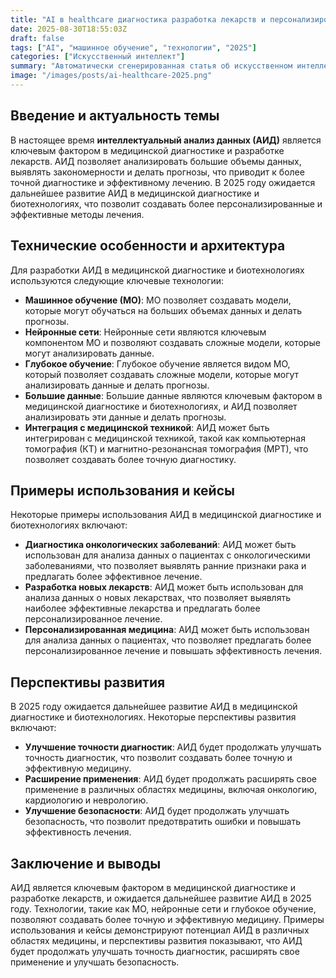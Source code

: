 ```yaml
---
title: "AI в healthcare диагностика разработка лекарств и персонализированная медицина в медицинской диагностике и биотехнологиях в 2025 году"
date: 2025-08-30T18:55:03Z
draft: false
tags: ["AI", "машинное обучение", "технологии", "2025"]
categories: ["Искусственный интеллект"]
summary: "Автоматически сгенерированная статья об искусственном интеллекте"
image: "/images/posts/ai-healthcare-2025.png"
---
```

## Введение и актуальность темы

В настоящее время **интеллектуальный анализ данных (АИД)** является ключевым фактором в медицинской диагностике и разработке лекарств. АИД позволяет анализировать большие объемы данных, выявлять закономерности и делать прогнозы, что приводит к более точной диагностике и эффективному лечению. В 2025 году ожидается дальнейшее развитие АИД в медицинской диагностике и биотехнологиях, что позволит создавать более персонализированные и эффективные методы лечения.

## Технические особенности и архитектура

Для разработки АИД в медицинской диагностике и биотехнологиях используются следующие ключевые технологии:

* **Машинное обучение (МО)**: МО позволяет создавать модели, которые могут обучаться на больших объемах данных и делать прогнозы.
* **Нейронные сети**: Нейронные сети являются ключевым компонентом МО и позволяют создавать сложные модели, которые могут анализировать данные.
* **Глубокое обучение**: Глубокое обучение является видом МО, который позволяет создавать сложные модели, которые могут анализировать данные и делать прогнозы.
* **Большие данные**: Большие данные являются ключевым фактором в медицинской диагностике и биотехнологиях, и АИД позволяет анализировать эти данные и делать прогнозы.
* **Интеграция с медицинской техникой**: АИД может быть интегрирован с медицинской техникой, такой как компьютерная томография (КТ) и магнитно-резонансная томография (МРТ), что позволяет создавать более точную диагностику.

## Примеры использования и кейсы

Некоторые примеры использования АИД в медицинской диагностике и биотехнологиях включают:

* **Диагностика онкологических заболеваний**: АИД может быть использован для анализа данных о пациентах с онкологическими заболеваниями, что позволяет выявлять ранние признаки рака и предлагать более эффективное лечение.
* **Разработка новых лекарств**: АИД может быть использован для анализа данных о новых лекарствах, что позволяет выявлять наиболее эффективные лекарства и предлагать более персонализированное лечение.
* **Персонализированная медицина**: АИД может быть использован для анализа данных о пациентах, что позволяет предлагать более персонализированное лечение и повышать эффективность лечения.

## Перспективы развития

В 2025 году ожидается дальнейшее развитие АИД в медицинской диагностике и биотехнологиях. Некоторые перспективы развития включают:

* **Улучшение точности диагностик**: АИД будет продолжать улучшать точность диагностик, что позволит создавать более точную и эффективную медицину.
* **Расширение применения**: АИД будет продолжать расширять свое применение в различных областях медицины, включая онкологию, кардиологию и неврологию.
* **Улучшение безопасности**: АИД будет продолжать улучшать безопасность, что позволит предотвратить ошибки и повышать эффективность лечения.

## Заключение и выводы

АИД является ключевым фактором в медицинской диагностике и разработке лекарств, и ожидается дальнейшее развитие АИД в 2025 году. Технологии, такие как МО, нейронные сети и глубокое обучение, позволяют создавать более точную и эффективную медицину. Примеры использования и кейсы демонстрируют потенциал АИД в различных областях медицины, и перспективы развития показывают, что АИД будет продолжать улучшать точность диагностик, расширять свое применение и улучшать безопасность.